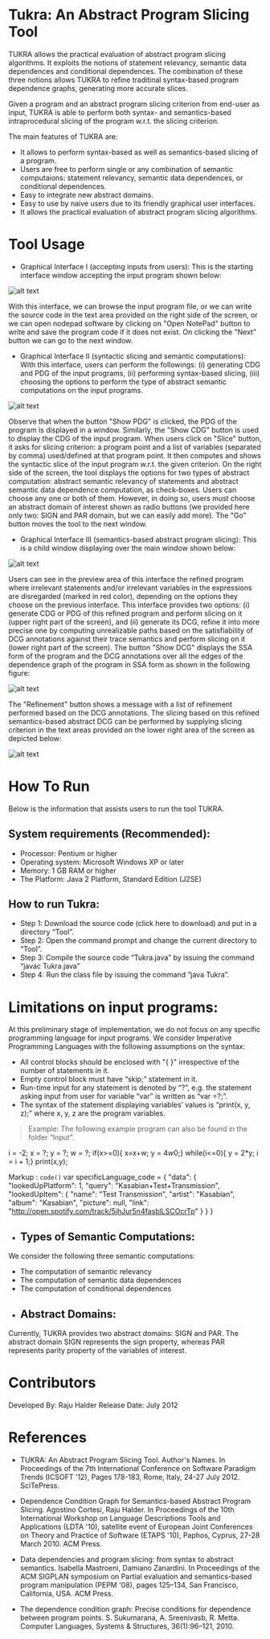 # Tukra: An Abstract Program Slicing Tool

TUKRA  allows the practical evaluation of abstract program slicing algorithms. It exploits the notions of statement relevancy, semantic data dependences and conditional dependences. The combination of these three notions allows TUKRA to refine traditinal syntax-based program dependence graphs, generating more accurate slices. 

Given a program and an abstract program slicing criterion from end-user as input, TUKRA is able to perform both syntax- and semantics-based intraprocedural slicing of the program w.r.t. the slicing criterion.



The main features of TUKRA are:

* It allows to perform syntax-based as well as semantics-based slicing of a program.
* Users are free to perform single or any combination of semantic computaions: statement relevancy, semantic data dependences, or conditional dependences.
* Easy to integrate new abstract domains.
* Easy to use by naive users due to its friendly graphical user interfaces.
* It allows the practical evaluation of abstract program slicing algorithms.


# Tool Usage

* Graphical Interface I (accepting inputs from users): This is the starting interface window accepting the input program shown below: 

![alt text](https://github.com/RajuHalder/Tukra/blob/master/Images/gui1_input.png)

With this interface, we can browse the input program file, or we can write the source code in the text area provided on the right side of the screen, or we can open nodepad software by clicking on "Open NotePad" button to write and save the program code if it does not exist. On clicking the "Next" button we can go to the next window.

* Graphical Interface II (syntactic slicing and semantic computations): With this interface, users can perform the followings: (i) generating CDG and PDG of the input programs, (ii) performing syntax-based slicing, (iii) choosing the options to perform the type of abstract semantic computations on the input programs. 

![alt text](https://github.com/RajuHalder/Tukra/blob/master/Images/gui2_syntax.jpg) 

Observe that when the button "Show PDG" is clicked, the PDG of the program is displayed in a window. Similarly, the "Show CDG" button is used to display the CDG of the input program. When users click on "Slice" button, it asks for slicing criterion: a program point and a list of variables (separated by comma) used/defined at that program point. It then computes and shows the syntactic slice of the input program w.r.t. the given criterion. On the right side of the screen, the tool displays the options for two types of abstract computation: abstract semantic relevancy of statements and abstract semantic data dependence computation, as check-boxes. Users can choose any one or both of them. However, in doing so, users must choose an abstract domain of interest shown as radio buttons (we provided here only two: SIGN and PAR domain, but we can easily add more). The "Go" button moves the tool to the next window.

* Graphical Interface III (semantics-based abstract program slicing): This is a child window displaying over the main window shown below: 

![alt text](https://github.com/RajuHalder/Tukra/blob/master/Images/gui3_semantic.jpg) 

Users can see in the preview area of this interface the refined program where irrelevant statements and/or irrelevant variables in the expressions are disregarded (marked in red color), depending on the options they choose on the previous interface. This interface provides two options: (i) generate CDG or PDG of this refined program and perform slicing on it (upper right part of the screen), and (ii) generate its DCG, refine it into more precise one by computing unrealizable paths based on the satisfiability of DCG annotations against their trace semantics and perform slicing on it (lower right part of the screen). The button "Show DCG" displays the SSA form of the program and the DCG annotations over all the edges of the dependence graph of the program in SSA form as shown in the following figure: 

![alt text](https://github.com/RajuHalder/Tukra/blob/master/Images/gui4_dcg.jpg) 

The "Refinement" button shows a message with a list of refinement performed based on the DCG annotations. The slicing based on this refined semantics-based abstract DCG can be performed by supplying slicing criterion in the text areas provided on the lower right area of the screen as depicted below: 

![alt text](https://github.com/RajuHalder/Tukra/blob/master/Images/gui5_slice.jpg)  

# How To Run

Below is the information that assists users to run the tool TUKRA. 

__System requirements (Recommended):__
  ----------------------------------
 * Processor: Pentium or higher
 * Operating system: Microsoft Windows XP or later
 * Memory: 1 GB RAM or higher
 * The Platform: Java 2 Platform, Standard Edition (J2SE)

__How to run Tukra:__
  --------------------
 * Step 1: Download the source code (click here to download) and put in a directory “Tool”.
 * Step 2: Open the command prompt and change the current directory to “Tool”.
 * Step 3: Compile the source code “Tukra.java” by issuing the command “javac Tukra.java”
 * Step 4: Run the class file by issuing the command “java Tukra”. 

# Limitations on input programs:
At this preliminary stage of implementation, we do not focus on any specific programming language for input programs. We consider Imperative Programming Languages with the following assumptions on the syntax: 
- All control blocks should be enclosed with "{ }" irrespective of the number of statements in it.
- Empty control block must have “skip;” statement in it.
- Run-time input for any statement is denoted by “?”, e.g. the statement asking input from user for variable “var” is written as “var =?;”. 
- The syntax of the statement displaying variables’ values is “print(x, y, z);” where x, y, z are the program variables.

> Example: 
The following example program can also be found in the folder “Input".

i = -2;
x = ?;
y = ?;
w = ?;
if(x>=0){
x=x+w;
y = 4*w*0;}
while(i<=0){
y = 2*y;
i = i + 1;}
print(x,y);

Markup :  `code()`
    var specificLanguage_code = 
    {
        "data": {
            "lookedUpPlatform": 1,
            "query": "Kasabian+Test+Transmission",
            "lookedUpItem": {
                "name": "Test Transmission",
                "artist": "Kasabian",
                "album": "Kasabian",
                "picture": null,
                "link": "http://open.spotify.com/track/5jhJur5n4fasblLSCOcrTp"
            }
        }
    }

* Types of Semantic Computations:
  -------------------------------------
We consider the following three semantic computations: 
- The computation of semantic relevancy
- The computation of semantic data dependences
- The computation of conditional dependences



* Abstract Domains:
  ---------------------
Currently, TUKRA provides two abstract domains: SIGN and PAR. The abstract domain SIGN represents the sign property, whereas PAR represents parity property of the variables of interest. 

# Contributors
Developed By: Raju Halder
Release Date: July 2012
# References
* TUKRA: An Abstract Program Slicing Tool. Author's Names. In Proceedings of the 7th International Conference on Software Paradigm Trends (ICSOFT '12), Pages 178-183, Rome, Italy, 24-27 July 2012. SciTePress. 

* Dependence Condition Graph for Semantics-based Abstract Program Slicing. Agostino Cortesi, Raju Halder. In Proceedings of the 10th International Workshop on Language Descriptions Tools and Applications (LDTA '10), satellite event of European Joint Conferences on Theory and Practice of Software (ETAPS '10), Paphos, Cyprus, 27-28 March 2010. ACM Press.

* Data dependencies and program slicing: from syntax to abstract semantics. Isabella Mastroeni, Damiano Zanardini. In Proceedings of the ACM SIGPLAN symposium on Partial evaluation and semantics-based program manipulation (PEPM '08), pages 125–134, San Francisco, California, USA. ACM Press.

* The dependence condition graph: Precise conditions for dependence between program points. S. Sukumarana, A. Sreenivasb, R. Metta. Computer Languages, Systems & Structures, 36(1):96–121, 2010.
